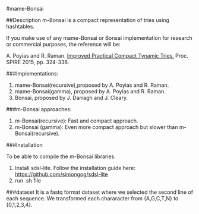#mame-Bonsai

##Description
m-Bonsai is a compact representation of tries using hashtables.

If you make use of any mame-Bonsai or Bonsai implementation for research or commercial purposes, the reference will be:

A. Poyias and R. Raman. [Improved Practical Compact Tynamic Tries.](http://dblp.uni-trier.de/pers/hd/p/Poyias:Andreas) Proc. SPIRE 2015, pp. 324-336.

###Implementations:
1. mame-Bonsai(recursive),proposed by A. Poyias and R. Raman.
2. mame-Bonsai(gamma), proposed by A. Poyias and R. Raman.
3. Bonsai, proposed by J. Darragh and J. Cleary.


###m-Bonsai approaches:
1. m-Bonsai(recursive):
    Fast and compact approach.
2. m-Bonsai (gamma):
    Even more compact approach but slower than m-Bonsai(recursive).

###Installation

To be able to compile the m-Bonsai libraries.

1. Install sdsl-lite.
   Follow the installation guide here:
   https://github.com/simongog/sdsl-lite
3. run .sh file


###dataset
It is a fastq format dataset where we selected the second line of each sequence.
We transformed each chararacter from {A,G,C,T,N} to {0,1,2,3,4}.


